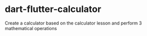 # dart-flutter-calculator
Create a calculator based on the calculator lesson  and perform 3 mathematical operations

